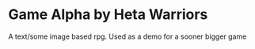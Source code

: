 # Game Alpha by Heta Warriors
 A text/some image based rpg. Used as a demo for a sooner bigger game
